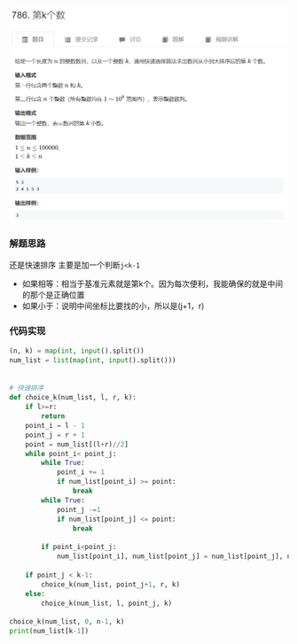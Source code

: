 ![原题](/pic/Leetcode/Base/02kgeshu.png)
### 解题思路
还是快速排序
主要是加一个判断`j<k-1`
- 如果相等：相当于基准元素就是第k个。因为每次便利，我能确保的就是中间的那个是正确位置
- 如果小于：说明中间坐标比要找的小，所以是(j+1，r)

### 代码实现
```python
(n, k) = map(int, input().split())
num_list = list(map(int, input().split()))


# 快速排序
def choice_k(num_list, l, r, k):
    if l>=r:
        return
    point_i = l - 1
    point_j = r + 1
    point = num_list[(l+r)//2]
    while point_i< point_j:
        while True:
            point_i += 1
            if num_list[point_i] >= point:
                break
        while True:
            point_j -=1
            if num_list[point_j] <= point:
                break

        if point_i<point_j:
            num_list[point_i], num_list[point_j] = num_list[point_j], num_list[point_i]
        
    if point_j < k-1:
        choice_k(num_list, point_j+1, r, k)
    else:
        choice_k(num_list, l, point_j, k)

choice_k(num_list, 0, n-1, k)
print(num_list[k-1])
```